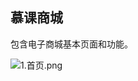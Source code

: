 ## 慕课商城

包含电子商城基本页面和功能。

![1.首页.png](http://upload-images.jianshu.io/upload_images/1767852-c59902ffb70486c6.png?imageMogr2/auto-orient/strip%7CimageView2/2/w/1240)